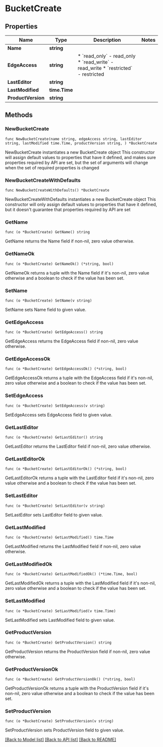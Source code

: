 # BucketCreate

## Properties

Name | Type | Description | Notes
------------ | ------------- | ------------- | -------------
**Name** | **string** |  | 
**EdgeAccess** | **string** | * &#x60;read_only&#x60; - read_only * &#x60;read_write&#x60; - read_write * &#x60;restricted&#x60; - restricted | 
**LastEditor** | **string** |  | 
**LastModified** | **time.Time** |  | 
**ProductVersion** | **string** |  | 

## Methods

### NewBucketCreate

`func NewBucketCreate(name string, edgeAccess string, lastEditor string, lastModified time.Time, productVersion string, ) *BucketCreate`

NewBucketCreate instantiates a new BucketCreate object
This constructor will assign default values to properties that have it defined,
and makes sure properties required by API are set, but the set of arguments
will change when the set of required properties is changed

### NewBucketCreateWithDefaults

`func NewBucketCreateWithDefaults() *BucketCreate`

NewBucketCreateWithDefaults instantiates a new BucketCreate object
This constructor will only assign default values to properties that have it defined,
but it doesn't guarantee that properties required by API are set

### GetName

`func (o *BucketCreate) GetName() string`

GetName returns the Name field if non-nil, zero value otherwise.

### GetNameOk

`func (o *BucketCreate) GetNameOk() (*string, bool)`

GetNameOk returns a tuple with the Name field if it's non-nil, zero value otherwise
and a boolean to check if the value has been set.

### SetName

`func (o *BucketCreate) SetName(v string)`

SetName sets Name field to given value.


### GetEdgeAccess

`func (o *BucketCreate) GetEdgeAccess() string`

GetEdgeAccess returns the EdgeAccess field if non-nil, zero value otherwise.

### GetEdgeAccessOk

`func (o *BucketCreate) GetEdgeAccessOk() (*string, bool)`

GetEdgeAccessOk returns a tuple with the EdgeAccess field if it's non-nil, zero value otherwise
and a boolean to check if the value has been set.

### SetEdgeAccess

`func (o *BucketCreate) SetEdgeAccess(v string)`

SetEdgeAccess sets EdgeAccess field to given value.


### GetLastEditor

`func (o *BucketCreate) GetLastEditor() string`

GetLastEditor returns the LastEditor field if non-nil, zero value otherwise.

### GetLastEditorOk

`func (o *BucketCreate) GetLastEditorOk() (*string, bool)`

GetLastEditorOk returns a tuple with the LastEditor field if it's non-nil, zero value otherwise
and a boolean to check if the value has been set.

### SetLastEditor

`func (o *BucketCreate) SetLastEditor(v string)`

SetLastEditor sets LastEditor field to given value.


### GetLastModified

`func (o *BucketCreate) GetLastModified() time.Time`

GetLastModified returns the LastModified field if non-nil, zero value otherwise.

### GetLastModifiedOk

`func (o *BucketCreate) GetLastModifiedOk() (*time.Time, bool)`

GetLastModifiedOk returns a tuple with the LastModified field if it's non-nil, zero value otherwise
and a boolean to check if the value has been set.

### SetLastModified

`func (o *BucketCreate) SetLastModified(v time.Time)`

SetLastModified sets LastModified field to given value.


### GetProductVersion

`func (o *BucketCreate) GetProductVersion() string`

GetProductVersion returns the ProductVersion field if non-nil, zero value otherwise.

### GetProductVersionOk

`func (o *BucketCreate) GetProductVersionOk() (*string, bool)`

GetProductVersionOk returns a tuple with the ProductVersion field if it's non-nil, zero value otherwise
and a boolean to check if the value has been set.

### SetProductVersion

`func (o *BucketCreate) SetProductVersion(v string)`

SetProductVersion sets ProductVersion field to given value.



[[Back to Model list]](../README.md#documentation-for-models) [[Back to API list]](../README.md#documentation-for-api-endpoints) [[Back to README]](../README.md)


